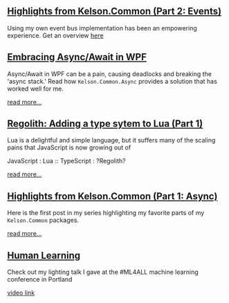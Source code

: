 ## [Highlights from Kelson.Common (Part 2: Events)](/kelson_common_packages_events.md)

Using my own event bus implementation has been an empowering experience. Get an overview [here](/kelson_common_packages_events.md)

## [Embracing Async/Await in WPF](/async_await_wpf.md)

Async/Await in WPF can be a pain, causing deadlocks and breaking the 'async stack.' Read how `Kelson.Common.Async` provides a solution that has worked well for me.

[read more...](/async_await_wpf.md)

## [Regolith: Adding a type sytem to Lua (Part 1)](/regolith_type_sys.md)

Lua is a delightful and simple language, but it suffers many of the scaling pains that JavaScript is now growing out of

JavaScript : Lua :: TypeScript : ?Regolith?

[read more...](/regolith_type_sys.md)

## [Highlights from Kelson.Common (Part 1: Async)](/kelson_common_packages_async.md)

Here is the first post in my series highlighting my favorite parts of my `Kelson.Common` packages.

[read more...](/kelson_common_packages_async.md)

## [Human Learning](/ml4all_talk.md)

Check out my lighting talk I gave at the #ML4ALL machine learning conference in Portland

[video link](https://youtu.be/h7pPi2ER7Is)